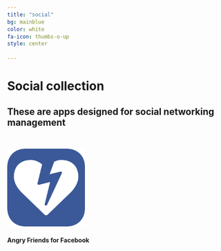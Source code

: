 ```yaml
---
title: "social"
bg: mainblue
color: white
fa-icon: thumbs-o-up
style: center

---
```


# Social collection

## These are apps designed for social networking management

&nbsp;

<div class="container">
<div class="row">
  <div class="column full">
	<a href="https://friends.bobgoo.com"><img width="180" src="img/Icon-Angry-Friends-512.png" alt="" title="" /></a><br>
	<h4>Angry Friends for Facebook</h4>
  </div>
</div>  
</div>